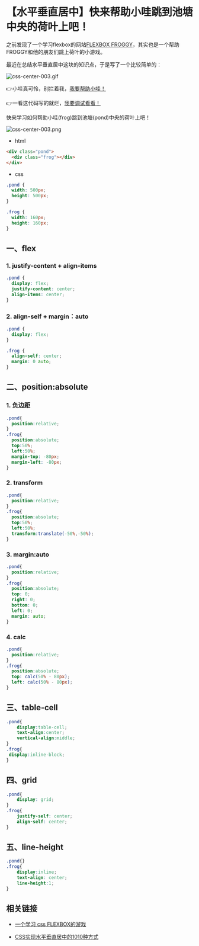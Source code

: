# 【水平垂直居中】快来帮助小哇跳到池塘中央的荷叶上吧！

之前发现了一个学习flexbox的网站[FLEXBOX FROGGY](http://flexboxfroggy.com/)，其实也是一个帮助FROGGY和他的朋友们跳上荷叶的小游戏。

最近在总结水平垂直居中这块的知识点，于是写了一个比较简单的：

![css-center-003.gif](../../images/css-center-003.gif)

👉小哇真可怜，别拦着我，[我要帮助小哇！](https://63w52.csb.app/)

👉一看这代码写的就烂，[我要调试看看！](https://codesandbox.io/s/63w52)


快来学习如何帮助小哇(frog)跳到池塘(pond)中央的荷叶上吧！

![css-center-003.png](../../images/css-center-003.png)

- html

```html
<div class="pond">
  <div class="frog"></div>
</div>
```

- css

```css
.pond {
  width: 500px;
  height: 500px;
}

.frog {
  width: 160px;
  height: 160px;
}
```


## 一、flex

### 1. justify-content + align-items

```css
.pond {
  display: flex;
  justify-content: center;
  align-items: center;
}
```

### 2. align-self + margin：auto

```css
.pond {
  display: flex;
}

.frog {
  align-self: center;
  margin: 0 auto;
}
```

## 二、position:absolute

### 1. 负边距

```css
.pond{
  position:relative;
}
.frog{
  position:absolute;
  top:50%;
  left:50%;
  margin-top: -80px;
  margin-left: -80px;
}
```

### 2. transform

```css
.pond{
  position:relative;
}
.frog{
  position:absolute;
  top:50%;
  left:50%;
  transform:translate(-50%,-50%);
}
```

### 3. margin:auto

```css
.pond{
  position:relative;
}
.frog{
  position:absolute;
  top: 0;
  right: 0;
  bottom: 0;
  left: 0;
  margin: auto;
}
```

### 4. calc

```css
.pond{
  position:relative;
}
.frog{
  position:absolute;
  top: calc(50% - 80px);
  left: calc(50% - 80px);
}
```

## 三、table-cell

```css
.pond{
    display:table-cell;
    text-align:center;
    vertical-align:middle;
}
.frog{
 display:inline-block;
}
```

## 四、grid

```css
.pond{
    display: grid;
}
.frog{
    justify-self: center;
    align-self: center;
}
```

## 五、line-height

```css
.pond{}
.frog{
    display:inline;
    text-align: center;
    line-height:1;
}
```

## 相关链接

- [一个学习 css FLEXBOX的游戏](http://flexboxfroggy.com/)

- [CSS实现水平垂直居中的1010种方式](https://yanhaijing.com/css/2018/01/17/horizontal-vertical-center/)

